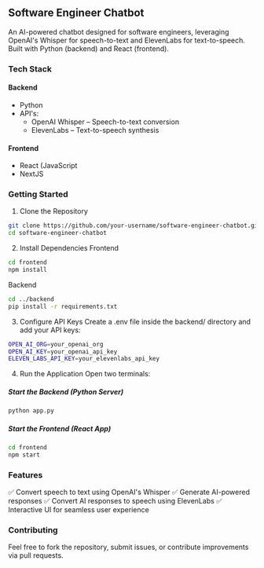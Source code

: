 ## Software Engineer Chatbot

An AI-powered chatbot designed for software engineers, leveraging OpenAI's Whisper for speech-to-text and ElevenLabs for text-to-speech. Built with Python (backend) and React (frontend).

### Tech Stack
#### Backend
- Python
- API's:
  - OpenAI Whisper – Speech-to-text conversion
  - ElevenLabs – Text-to-speech synthesis
#### Frontend
- React (JavaScript
- NextJS

### Getting Started

1. Clone the Repository
```sh
git clone https://github.com/your-username/software-engineer-chatbot.git
cd software-engineer-chatbot
```
2. Install Dependencies
Frontend
```sh
cd frontend
npm install
```
Backend
```sh
cd ../backend
pip install -r requirements.txt
```
3. Configure API Keys
Create a .env file inside the backend/ directory and add your API keys:
```sh 
OPEN_AI_ORG=your_openai_org
OPEN_AI_KEY=your_openai_api_key
ELEVEN_LABS_API_KEY=your_elevenlabs_api_key
```
4. Run the Application
Open two terminals:
##### Start the Backend (Python Server)
```sh cd backend
python app.py
```

##### Start the Frontend (React App)
```sh
cd frontend
npm start
```
### Features
✅ Convert speech to text using OpenAI's Whisper
✅ Generate AI-powered responses
✅ Convert AI responses to speech using ElevenLabs
✅ Interactive UI for seamless user experience

### Contributing
Feel free to fork the repository, submit issues, or contribute improvements via pull requests.

